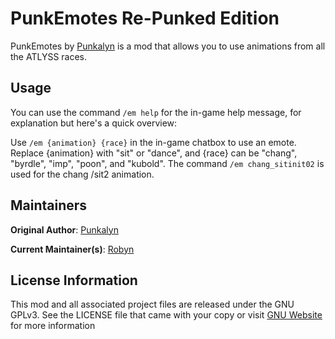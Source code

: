 # PunkEmotes Re-Punked Edition

PunkEmotes by [Punkalyn](https://github.com/Punkalyn/PunkEmotes) is a mod that allows you to use animations from all the ATLYSS races.

## Usage

You can use the command `/em help` for the in-game help message, for explanation but here's a quick overview:

Use `/em {animation} {race}` in the in-game chatbox to use an emote. Replace {animation} with "sit" or "dance", and {race} can be "chang", "byrdle", "imp", "poon", and "kubold". The command `/em chang_sitinit02` is used for the chang /sit2 animation.

## Maintainers

**Original Author**: [Punkalyn](https://github.com/Punkalyn/PunkEmotes)

**Current Maintainer(s)**: [Robyn](https://github.com/RobynLlama)

## License Information

This mod and all associated project files are released under the GNU GPLv3. See the LICENSE file that came with your copy or visit [GNU Website](https://www.gnu.org/licenses/gpl-3.0.en.html#license-text) for more information
